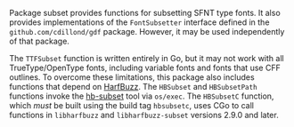 Package subset provides functions for subsetting SFNT type fonts. It also provides implementations of the `FontSubsetter` interface defined in the `github.com/cdillond/gdf` package. However, it may be used independently of that package.

The `TTFSubset` function is written entirely in Go, but it may not work with all TrueType/OpenType fonts, including variable fonts and fonts that use CFF outlines. To overcome these limitations, this package also includes functions that depend on [HarfBuzz](https://harfbuzz.github.io/). The `HBSubset` and `HBSubsetPath` functions invoke the [hb-subset](https://harfbuzz.github.io/utilities.html#utilities-command-line-hbsubset) tool via `os/exec`. The `HBSubsetC` function, which *must* be built using the build tag `hbsubsetc`, uses CGo to call functions in `libharfbuzz` and `libharfbuzz-subset` versions 2.9.0 and later.